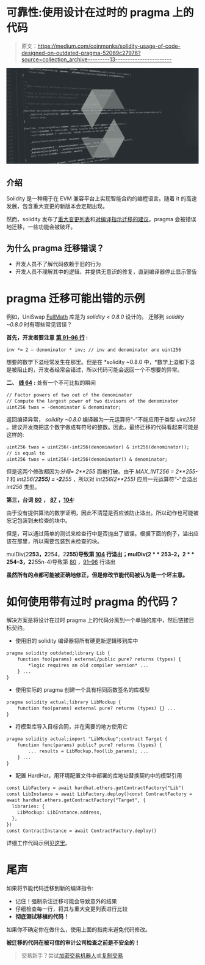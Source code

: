 # 可靠性:使用设计在过时的 pragma 上的代码

> 原文：<https://medium.com/coinmonks/solidity-usage-of-code-designed-on-outdated-pragma-52069c27976?source=collection_archive---------13----------------------->

![](img/8daf194f005d97b30f93a68a19e257e2.png)

## 介绍

Solidity 是一种用于在 EVM 兼容平台上实现智能合约的编程语言。随着 it 的高速发展，包含重大变更的新版本会定期出现。

然而，solidity 发布了[重大变更列表](https://docs.soliditylang.org/en/v0.8.17/080-breaking-changes.html#solidity-v0-8-0-breaking-changes)和[对编译指示迁移的建议](https://docs.soliditylang.org/en/v0.8.17/080-breaking-changes.html#how-to-update-your-code)。pragma 会被错误地迁移，一些功能会被破坏。

## 为什么 pragma 迁移错误？

*   开发人员不了解代码依赖于旧的行为
*   开发人员不理解其中的逻辑，并提供无意识的修复，直到编译器停止显示警告

# pragma 迁移可能出错的示例

例如，UniSwap [FullMath](https://github.com/Uniswap/v3-core/blob/fc2107bd5709cdee6742d5164c1eb998566bcb75/contracts/libraries/FullMath.sol) 库是为 *solidity < 0.8.0* 设计的。
迁移到 *solidity ~0.8.0* 时有哪些常见错误？

**首先，开发者要注意** [**第 91–96 行**](https://github.com/Uniswap/v3-core/blob/fc2107bd5709cdee6742d5164c1eb998566bcb75/contracts/libraries/FullMath.sol#L91-L96) **:**

```
inv *= 2 — denominator * inv; // inv and denominator are uint256
```

想要的数学下溢经常发生在那里。但是在 *solidity ~0.8.0 中，*数学上溢和下溢是被阻止的，开发者经常会错过，所以代码可能会返回一个不想要的异常。

**二、** [**线 64**](https://github.com/Uniswap/v3-core/blob/fc2107bd5709cdee6742d5164c1eb998566bcb75/contracts/libraries/FullMath.sol#L64) **:** 处有一个不可比拟的瞬间

```
// Factor powers of two out of the denominator
// Compute the largest power of two divisors of the denominator
uint256 twos = -denominator & denominator;
```

返回编译异常， *solidity ~0.8.0* 编译器为一元运算符“-”不能应用于类型 *uint256* 。建议开发商把这个数字做成有符号的整数。因此，最终迁移的代码看起来可能是这样的:

```
uint256 twos = uint256(-int256(denominator) & int256(denominator));
// is equal to
uint256 twos = uint256(-int256(denominator)) & denominator;
```

但是这两个修改都因为*分母= 2**255* 而被打破。由于 *MAX_INT256 = 2**255-1* 和 *int256(2**255) = -2**255* ，所以对 *int256(2**255)* 应用一元运算符“-”会溢出 *int256* 类型。

**第三，台词** [**80**](https://github.com/Uniswap/v3-core/blob/fc2107bd5709cdee6742d5164c1eb998566bcb75/contracts/libraries/FullMath.sol#L80) **，** [**87**](https://github.com/Uniswap/v3-core/blob/fc2107bd5709cdee6742d5164c1eb998566bcb75/contracts/libraries/FullMath.sol#L87) **，**[**104**](https://github.com/Uniswap/v3-core/blob/fc2107bd5709cdee6742d5164c1eb998566bcb75/contracts/libraries/FullMath.sol#L104)**:**

由于没有提供算法的数学证明，因此不清楚是否应该防止溢出。所以动作也可能被忘记包装到未检查的块中。

但是，可以通过简单的测试来检查行中是否抛出了错误。根据下面的例子，溢出应该在那里，所以需要包装到未检查的块。

mulDiv(2**253，2**254，2**255)导致第 [104](https://github.com/Uniswap/v3-core/blob/fc2107bd5709cdee6742d5164c1eb998566bcb75/contracts/libraries/FullMath.sol#L104) 行溢出；mulDiv(2 * * 253–2，2 * * 254–3，2**255n-4)导致第 [80](https://github.com/Uniswap/v3-core/blob/fc2107bd5709cdee6742d5164c1eb998566bcb75/contracts/libraries/FullMath.sol#L80) ，[91–96](https://github.com/Uniswap/v3-core/blob/fc2107bd5709cdee6742d5164c1eb998566bcb75/contracts/libraries/FullMath.sol#L91-L96)
行溢出

**虽然所有的点都可能被正确地修正，但是修改节能代码被认为是一个坏主意。**

# 如何使用带有过时 pragma 的代码？

解决方案是将设计在过时 pragma 上的代码分离到一个单独的库中，然后链接目标契约。

*   使用旧的 solidity 编译器将所有硬更新逻辑移到库中

```
pragma solidity outdated;library Lib {
    function foo(params) external/public pure? returns (types) {
        *logic requires an old compiler version* ...
    } ...
}
```

*   使用实际的 pragma 创建一个具有相同函数签名的库模型

```
pragma solidity actual;library LibMockup {
    function foo(params) external pure? returns (types) {} ...
}
```

*   将模型库导入目标合同，并在需要的地方使用它

```
pragma solidity actual;import "LibMockup";contract Target {
    function func(params) public? pure? returns (types) {
        ... results = LibMockup.foo(lib_params); ...
    } ...
}
```

*   配置 HardHat，用环境配置文件中部署的库地址替换契约中的模型引用

```
const LibFactory = await hardhat.ethers.getContractFactory("Lib")
const LibInstance = await LibFactory.deploy()const ContractFactory = await hardhat.ethers.getContractFactory("Target", {
  libraries: {
    LibMockup: LibInstance.address,
  },
})
const ContractInstance = await ContractFactory.deploy()
```

详细工作代码示例[见这里](https://github.com/SteMak/solidity_outdated_lib_usage)。

# 尾声

如果将节能代码迁移到新的编译指令:

*   记住！强制杂注迁移可能会导致意外的结果
*   仔细检查每一行，将其与重大变更列表进行比较
*   **彻底测试移植的代码！**

如果你不确定你在做什么，使用上面的指南来避免代码修改。

**被迁移的代码在被可信的审计公司检查之前是不安全的！**

> 交易新手？尝试[加密交易机器人](/coinmonks/crypto-trading-bot-c2ffce8acb2a)或[复制交易](/coinmonks/top-10-crypto-copy-trading-platforms-for-beginners-d0c37c7d698c)